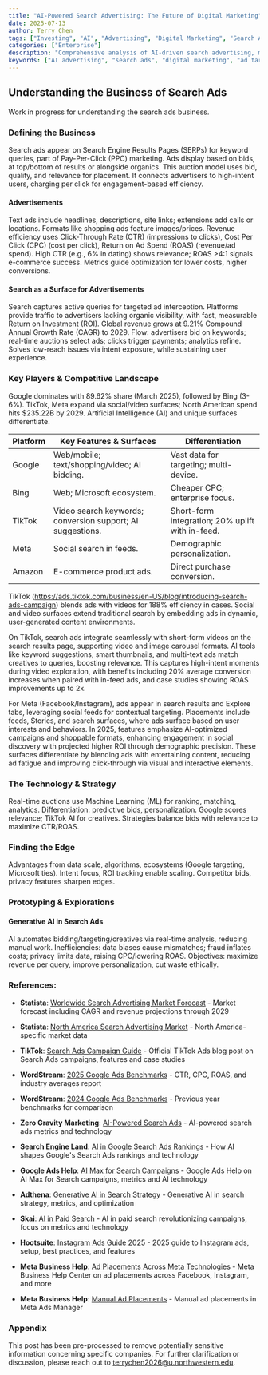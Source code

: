 ```yaml
---
title: "AI-Powered Search Advertising: The Future of Digital Marketing"
date: 2025-07-13
author: Terry Chen
tags: ["Investing", "AI", "Advertising", "Digital Marketing", "Search Ads"]
categories: ["Enterprise"]
description: "Comprehensive analysis of AI-driven search advertising, market dynamics, and investment opportunities. Exploring how AI is revolutionizing ad targeting, optimization, and performance in the $200B+ search advertising market."
keywords: ["AI advertising", "search ads", "digital marketing", "ad targeting", "Google Ads", "AI marketing", "ad optimization", "search advertising market"]
---
```


## Understanding the Business of Search Ads

Work in progress for understanding the search ads business.

### Defining the Business
Search ads appear on Search Engine Results Pages (SERPs) for keyword queries, part of Pay-Per-Click (PPC) marketing. Ads display based on bids, at top/bottom of results or alongside organics. This auction model uses bid, quality, and relevance for placement. It connects advertisers to high-intent users, charging per click for engagement-based efficiency.

#### Advertisements
Text ads include headlines, descriptions, site links; extensions add calls or locations. Formats like shopping ads feature images/prices. Revenue efficiency uses Click-Through Rate (CTR) (impressions to clicks), Cost Per Click (CPC) (cost per click), Return on Ad Spend (ROAS) (revenue/ad spend). High CTR (e.g., 6% in dating) shows relevance; ROAS >4:1 signals e-commerce success. Metrics guide optimization for lower costs, higher conversions.

#### Search as a Surface for Advertisements
Search captures active queries for targeted ad interception. Platforms provide traffic to advertisers lacking organic visibility, with fast, measurable Return on Investment (ROI). Global revenue grows at 9.21% Compound Annual Growth Rate (CAGR) to 2029. Flow: advertisers bid on keywords; real-time auctions select ads; clicks trigger payments; analytics refine. Solves low-reach issues via intent exposure, while sustaining user experience.

### Key Players & Competitive Landscape
Google dominates with 89.62% share (March 2025), followed by Bing (3-6%). TikTok, Meta expand via social/video surfaces; North American spend hits $235.22B by 2029. Artificial Intelligence (AI) and unique surfaces differentiate.

| Platform | Key Features & Surfaces | Differentiation |
|----------|-------------------------|-----------------|
| Google | Web/mobile; text/shopping/video; AI bidding. | Vast data for targeting; multi-device. |
| Bing | Web; Microsoft ecosystem. | Cheaper CPC; enterprise focus. |
| TikTok | Video search keywords; conversion support; AI suggestions. | Short-form integration; 20% uplift with in-feed. |
| Meta | Social search in feeds. | Demographic personalization. |
| Amazon | E-commerce product ads. | Direct purchase conversion. |

TikTok (https://ads.tiktok.com/business/en-US/blog/introducing-search-ads-campaign) blends ads with videos for 188% efficiency in cases. Social and video surfaces extend traditional search by embedding ads in dynamic, user-generated content environments. 

On TikTok, search ads integrate seamlessly with short-form videos on the search results page, supporting video and image carousel formats. AI tools like keyword suggestions, smart thumbnails, and multi-text ads match creatives to queries, boosting relevance. This captures high-intent moments during video exploration, with benefits including 20% average conversion increases when paired with in-feed ads, and case studies showing ROAS improvements up to 2x. 

For Meta (Facebook/Instagram), ads appear in search results and Explore tabs, leveraging social feeds for contextual targeting. Placements include feeds, Stories, and search surfaces, where ads surface based on user interests and behaviors. In 2025, features emphasize AI-optimized campaigns and shoppable formats, enhancing engagement in social discovery with projected higher ROI through demographic precision. These surfaces differentiate by blending ads with entertaining content, reducing ad fatigue and improving click-through via visual and interactive elements.

### The Technology & Strategy
Real-time auctions use Machine Learning (ML) for ranking, matching, analytics. Differentiation: predictive bids, personalization. Google scores relevance; TikTok AI for creatives. Strategies balance bids with relevance to maximize CTR/ROAS.

### Finding the Edge
Advantages from data scale, algorithms, ecosystems (Google targeting, Microsoft ties). Intent focus, ROI tracking enable scaling. Competitor bids, privacy features sharpen edges.

### Prototyping & Explorations

#### Generative AI in Search Ads
AI automates bidding/targeting/creatives via real-time analysis, reducing manual work. Inefficiencies: data biases cause mismatches; fraud inflates costs; privacy limits data, raising CPC/lowering ROAS. Objectives: maximize revenue per query, improve personalization, cut waste ethically.

### References:

- **Statista**: [Worldwide Search Advertising Market Forecast](https://www.statista.com/outlook/amo/advertising/search-advertising/worldwide) - Market forecast including CAGR and revenue projections through 2029
- **Statista**: [North America Search Advertising Market](https://www.statista.com/outlook/amo/advertising/search-advertising/north-america) - North America-specific market data

- **TikTok**: [Search Ads Campaign Guide](https://ads.tiktok.com/business/en-US/blog/introducing-search-ads-campaign) - Official TikTok Ads blog post on Search Ads campaigns, features and case studies

- **WordStream**: [2025 Google Ads Benchmarks](https://www.wordstream.com/blog/2025-google-ads-benchmarks) - CTR, CPC, ROAS, and industry averages report
- **WordStream**: [2024 Google Ads Benchmarks](https://www.wordstream.com/blog/2024-google-ads-benchmarks) - Previous year benchmarks for comparison

- **Zero Gravity Marketing**: [AI-Powered Search Ads](https://zerogravitymarketing.com/blog/ai-powered-search-ads/) - AI-powered search ads metrics and technology
- **Search Engine Land**: [AI in Google Search Ads Rankings](https://searchengineland.com/ai-google-search-ads-rankings-455520) - How AI shapes Google's Search Ads rankings and technology
- **Google Ads Help**: [AI Max for Search Campaigns](https://support.google.com/google-ads/answer/15910187?hl=en) - Google Ads Help on AI Max for Search campaigns, metrics and AI technology
- **Adthena**: [Generative AI in Search Strategy](https://www.adthena.com/resources/blog/six-ways-generative-ai-can-transform-your-search-strategy/) - Generative AI in search strategy, metrics, and optimization
- **Skai**: [AI in Paid Search](https://skai.io/blog/ai-in-paid-search/) - AI in paid search revolutionizing campaigns, focus on metrics and technology

- **Hootsuite**: [Instagram Ads Guide 2025](https://blog.hootsuite.com/instagram-ads-guide/) - 2025 guide to Instagram ads, setup, best practices, and features

- **Meta Business Help**: [Ad Placements Across Meta Technologies](https://www.facebook.com/business/help/407108559393196) - Meta Business Help Center on ad placements across Facebook, Instagram, and more
- **Meta Business Help**: [Manual Ad Placements](https://www.facebook.com/business/help/175741192481247) - Manual ad placements in Meta Ads Manager

### Appendix 
This post has been pre-processed to remove potentially sensitive information concerning specific companies. For further clarification or discussion, please reach out to terrychen2026@u.northwestern.edu.